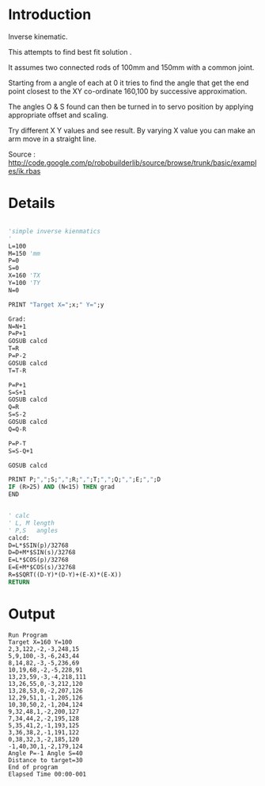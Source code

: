 # Introduction #

Inverse kinematic.

This attempts to find best fit solution .

It assumes two connected rods of 100mm and 150mm with a common joint.

Starting from a angle of each at 0 it tries to find the angle that get the end point closest to the XY co-ordinate 160,100 by successive approximation.

The angles O & S found can then be turned in to servo position by applying appropriate offset and scaling.

Try different X Y values and see result. By varying X value you can make an arm move in a straight line.

Source : http://code.google.com/p/robobuilderlib/source/browse/trunk/basic/examples/ik.rbas

# Details #

```vb

'simple inverse kienmatics
'
L=100
M=150 'mm
P=0
S=0
X=160 'TX
Y=100 'TY
N=0

PRINT "Target X=";x;" Y=";y

Grad:
N=N+1
P=P+1
GOSUB calcd
T=R
P=P-2
GOSUB calcd
T=T-R

P=P+1
S=S+1
GOSUB calcd
Q=R
S=S-2
GOSUB calcd
Q=Q-R

P=P-T
S=S-Q+1

GOSUB calcd

PRINT P;",";S;",";R;",";T;",";Q;",";E;",";D
IF (R>25) AND (N<15) THEN grad
END


' calc
' L, M length
' P,S   angles
calcd:
D=L*$SIN(p)/32768
D=D+M*$SIN(s)/32768
E=L*$COS(p)/32768
E=E+M*$COS(s)/32768
R=$SQRT((D-Y)*(D-Y)+(E-X)*(E-X))
RETURN
```



# Output #

```
Run Program 
Target X=160 Y=100
2,3,122,-2,-3,248,15
5,9,100,-3,-6,243,44
8,14,82,-3,-5,236,69
10,19,68,-2,-5,228,91
13,23,59,-3,-4,218,111
13,26,55,0,-3,212,120
13,28,53,0,-2,207,126
12,29,51,1,-1,205,126
10,30,50,2,-1,204,124
9,32,48,1,-2,200,127
7,34,44,2,-2,195,128
5,35,41,2,-1,193,125
3,36,38,2,-1,191,122
0,38,32,3,-2,185,120
-1,40,30,1,-2,179,124
Angle P=-1 Angle S=40
Distance to target=30
End of program
Elapsed Time 00:00-001
```